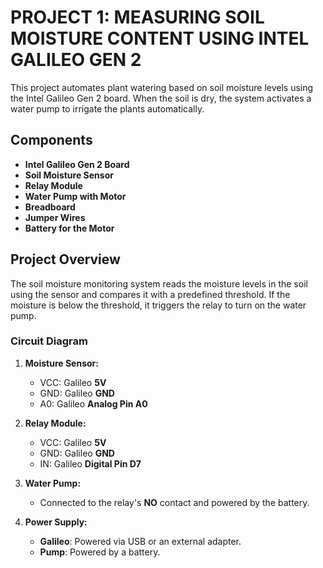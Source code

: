# PROJECT 1: MEASURING SOIL MOISTURE CONTENT USING INTEL GALILEO GEN 2 


This project automates plant watering based on soil moisture levels using the Intel Galileo Gen 2 board. When the soil is dry, the system activates a water pump to irrigate the plants automatically.

## Components

- **Intel Galileo Gen 2 Board**
- **Soil Moisture Sensor**
- **Relay Module**
- **Water Pump with Motor**
- **Breadboard**
- **Jumper Wires**
- **Battery for the Motor**

## Project Overview

The soil moisture monitoring system reads the moisture levels in the soil using the sensor and compares it with a predefined threshold. If the moisture is below the threshold, it triggers the relay to turn on the water pump.

### Circuit Diagram

1. **Moisture Sensor:**
    - VCC: Galileo **5V**
    - GND: Galileo **GND**
    - A0: Galileo **Analog Pin A0**

2. **Relay Module:**
    - VCC: Galileo **5V**
    - GND: Galileo **GND**
    - IN: Galileo **Digital Pin D7**

3. **Water Pump:**
    - Connected to the relay's **NO** contact and powered by the battery.

4. **Power Supply:**
    - **Galileo**: Powered via USB or an external adapter.
    - **Pump**: Powered by a battery.

